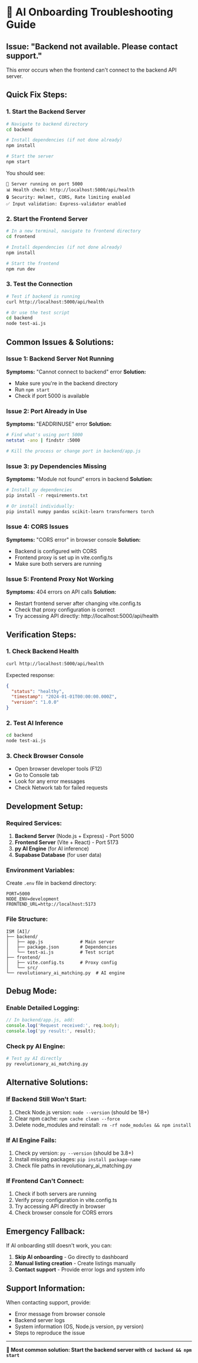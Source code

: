 # 🔧 AI Onboarding Troubleshooting Guide

## **Issue: "Backend not available. Please contact support."**

This error occurs when the frontend can't connect to the backend API server.

## **Quick Fix Steps:**

### **1. Start the Backend Server**
```bash
# Navigate to backend directory
cd backend

# Install dependencies (if not done already)
npm install

# Start the server
npm start
```

You should see:
```
🚀 Server running on port 5000
📊 Health check: http://localhost:5000/api/health
🔒 Security: Helmet, CORS, Rate limiting enabled
✅ Input validation: Express-validator enabled
```

### **2. Start the Frontend Server**
```bash
# In a new terminal, navigate to frontend directory
cd frontend

# Install dependencies (if not done already)
npm install

# Start the frontend
npm run dev
```

### **3. Test the Connection**
```bash
# Test if backend is running
curl http://localhost:5000/api/health

# Or use the test script
cd backend
node test-ai.js
```

## **Common Issues & Solutions:**

### **Issue 1: Backend Server Not Running**
**Symptoms:** "Cannot connect to backend" error
**Solution:** 
- Make sure you're in the backend directory
- Run `npm start`
- Check if port 5000 is available

### **Issue 2: Port Already in Use**
**Symptoms:** "EADDRINUSE" error
**Solution:**
```bash
# Find what's using port 5000
netstat -ano | findstr :5000

# Kill the process or change port in backend/app.js
```

### **Issue 3: py Dependencies Missing**
**Symptoms:** "Module not found" errors in backend
**Solution:**
```bash
# Install py dependencies
pip install -r requirements.txt

# Or install individually:
pip install numpy pandas scikit-learn transformers torch
```

### **Issue 4: CORS Issues**
**Symptoms:** "CORS error" in browser console
**Solution:** 
- Backend is configured with CORS
- Frontend proxy is set up in vite.config.ts
- Make sure both servers are running

### **Issue 5: Frontend Proxy Not Working**
**Symptoms:** 404 errors on API calls
**Solution:**
- Restart frontend server after changing vite.config.ts
- Check that proxy configuration is correct
- Try accessing API directly: http://localhost:5000/api/health

## **Verification Steps:**

### **1. Check Backend Health**
```bash
curl http://localhost:5000/api/health
```
Expected response:
```json
{
  "status": "healthy",
  "timestamp": "2024-01-01T00:00:00.000Z",
  "version": "1.0.0"
}
```

### **2. Test AI Inference**
```bash
cd backend
node test-ai.js
```

### **3. Check Browser Console**
- Open browser developer tools (F12)
- Go to Console tab
- Look for any error messages
- Check Network tab for failed requests

## **Development Setup:**

### **Required Services:**
1. **Backend Server** (Node.js + Express) - Port 5000
2. **Frontend Server** (Vite + React) - Port 5173
3. **py AI Engine** (for AI inference)
4. **Supabase Database** (for user data)

### **Environment Variables:**
Create `.env` file in backend directory:
```env
PORT=5000
NODE_ENV=development
FRONTEND_URL=http://localhost:5173
```

### **File Structure:**
```
ISM [AI]/
├── backend/
│   ├── app.js              # Main server
│   ├── package.json        # Dependencies
│   └── test-ai.js          # Test script
├── frontend/
│   ├── vite.config.ts      # Proxy config
│   └── src/
└── revolutionary_ai_matching.py  # AI engine
```

## **Debug Mode:**

### **Enable Detailed Logging:**
```javascript
// In backend/app.js, add:
console.log('Request received:', req.body);
console.log('py result:', result);
```

### **Check py AI Engine:**
```bash
# Test py AI directly
py revolutionary_ai_matching.py
```

## **Alternative Solutions:**

### **If Backend Still Won't Start:**
1. Check Node.js version: `node --version` (should be 18+)
2. Clear npm cache: `npm cache clean --force`
3. Delete node_modules and reinstall: `rm -rf node_modules && npm install`

### **If AI Engine Fails:**
1. Check py version: `py --version` (should be 3.8+)
2. Install missing packages: `pip install package-name`
3. Check file paths in revolutionary_ai_matching.py

### **If Frontend Can't Connect:**
1. Check if both servers are running
2. Verify proxy configuration in vite.config.ts
3. Try accessing API directly in browser
4. Check browser console for CORS errors

## **Emergency Fallback:**

If AI onboarding still doesn't work, you can:
1. **Skip AI onboarding** - Go directly to dashboard
2. **Manual listing creation** - Create listings manually
3. **Contact support** - Provide error logs and system info

## **Support Information:**

When contacting support, provide:
- Error message from browser console
- Backend server logs
- System information (OS, Node.js version, py version)
- Steps to reproduce the issue

---

**🎯 Most common solution: Start the backend server with `cd backend && npm start`** 